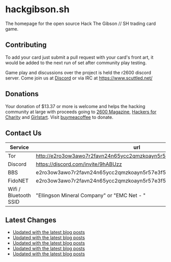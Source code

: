 # hackgibson.sh
The homepage for the open source Hack The Gibson // SH trading card game.


## Contributing

To add your card just submit a pull request with your card's front art, it would be added to the next run of set after community play testing.

Game play and discussions over the project is held the r2600 discord server. Come join us at [Discord](https://discord.com/invite/9hABUzz) or via IRC at https://www.scuttled.net/


## Donations

Your donation of $13.37 or more is welcome and helps the hacking community at large with proceeds going to [2600 Magazine](https://2600.com/), [Hackers for Charity](https://hackersforcharity.org) and [Girlstart](https://girlstart.org).  Visit [buymeacoffee](https://www.buymeacoffee.com/hackgibson.sh) to donate.


## Contact Us

Service | url
-|-
Tor | http://e2ro3ow3awo7r2favn24n65ycc2qmzkoayn5r57e3f56nvjwdcgg32ad.onion
Discord | https://discord.com/invite/9hABUzz
BBS | e2ro3ow3awo7r2favn24n65ycc2qmzkoayn5r57e3f56nvjwdcgg32ad.onion:23
FidoNET | e2ro3ow3awo7r2favn24n65ycc2qmzkoayn5r57e3f56nvjwdcgg32ad.onion:24554
Wifi / Bluetooth SSID | "Ellingson Mineral Company" or "EMC Net - <fidonet address>"

## Latest Changes
<!-- BLOG-POST-LIST:START -->
- [Updated with the latest blog posts](https://github.com/DFW2600/hackgibson.sh/commit/f470b2c195442fcc2c754643038fc406456c39ee)
- [Updated with the latest blog posts](https://github.com/DFW2600/hackgibson.sh/commit/d3985751161ff0ea6848c5f37773fbaab009c278)
- [Updated with the latest blog posts](https://github.com/DFW2600/hackgibson.sh/commit/1cb73b4563c516c6f9f3f5a62f3dd1792eb04589)
- [Updated with the latest blog posts](https://github.com/DFW2600/hackgibson.sh/commit/31e32f37ff1e5d57386ceba7a4c90e283b5d50f7)
- [Updated with the latest blog posts](https://github.com/DFW2600/hackgibson.sh/commit/b6873f5af98255cb2e9bd6d4c8656b29f7bce142)
<!-- BLOG-POST-LIST:END -->
